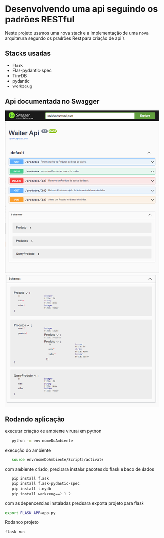 # Desenvolvendo  uma api seguindo os padrões RESTful

Neste projeto usamos uma nova stack e a implementação de uma nova arquitetura segundo os pradrões Rest para criação de api´s

## Stacks usadas 

- Flask 
- Flas-pydantic-spec
- TinyDB
- pydantic
- werkzeug
## Api documentada no Swagger

 <img src= "waiterApp\media\swagger.PNG" align="center">
 <img src= "waiterApp\media\schemas.PNG" align="center">


 ## Rodando aplicação 

executar criação de ambiente virutal em python 
 ````sh
    python -m env nomeDoAmbiente
 ````
 execução do ambiente 
 ````sh
    source env/nomeDoAmbiente/Scripts/activate
 ````
 com ambiente criado, precisara instalar pacotes do flask e baco de dados 
 ````sh
    pip install flask
    pip install flask-pydantic-spec
    pip install tinydb
    pip install werkzeug==2.1.2
 ````
com as depencencias instaladas precisara exporta projeto para flask 
````sh 
export FLASK_APP=app.py
````
Rodando projeto 
`````sh
flask run
`````

